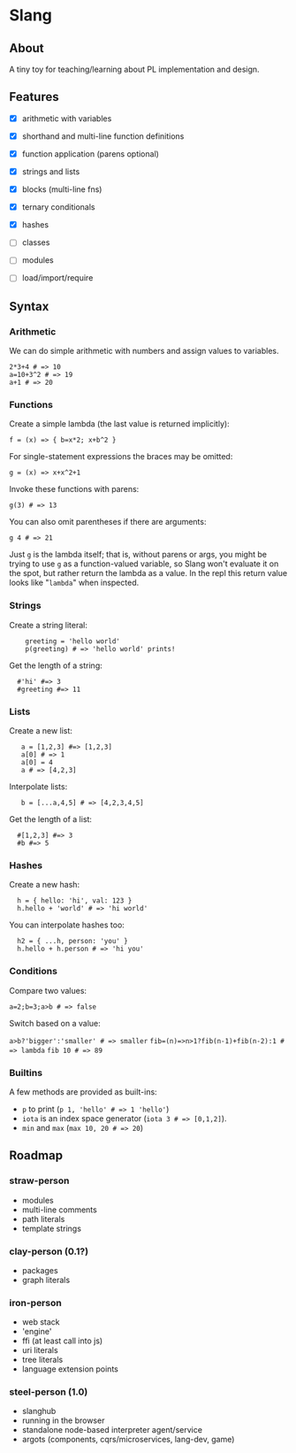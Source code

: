# Slang

## About

A tiny toy for teaching/learning about PL implementation and design.

## Features
 - [x] arithmetic with variables
 - [x] shorthand and multi-line function definitions
 - [x] function application (parens optional)
 - [x] strings and lists
 - [x] blocks (multi-line fns)
 - [x] ternary conditionals
 - [x] hashes
 - [ ] classes
 - [ ] modules
 - [ ] load/import/require

    

## Syntax


### Arithmetic

We can do simple arithmetic with numbers and assign values to variables.
 
    2*3+4 # => 10
    a=10+3^2 # => 19
    a+1 # => 20

### Functions

Create a simple lambda (the last value is returned implicitly):

    f = (x) => { b=x*2; x+b^2 }

For single-statement expressions the braces may be omitted:

    g = (x) => x+x^2+1

Invoke these functions with parens:

    g(3) # => 13

You can also omit parentheses if there are arguments:

    g 4 # => 21

Just `g` is the lambda itself; that is, without parens or args, you might be
trying to use `g` as a function-valued variable, so Slang won't evaluate it
on the spot, but rather return the lambda as a value. In the repl this
return value looks like "`lambda`" when inspected.

### Strings

Create a string literal:

```
    greeting = 'hello world'
    p(greeting) # => 'hello world' prints!
```

Get the length of a string:

```
  #'hi' #=> 3
  #greeting #=> 11
```

### Lists

Create a new list:

```
   a = [1,2,3] #=> [1,2,3]
   a[0] # => 1
   a[0] = 4
   a # => [4,2,3]
```

Interpolate lists:
```
   b = [...a,4,5] # => [4,2,3,4,5]
```

Get the length of a list:

```
  #[1,2,3] #=> 3
  #b #=> 5
```



### Hashes

Create a new hash:

```
  h = { hello: 'hi', val: 123 } 
  h.hello + 'world' # => 'hi world'
```

You can interpolate hashes too:

```
  h2 = { ...h, person: 'you' }
  h.hello + h.person # => 'hi you'
```

### Conditions

Compare two values:

```a=2;b=3;a>b # => false```

Switch based on a value:

```a>b?'bigger':'smaller' # => smaller``` 
```fib=(n)=>n>1?fib(n-1)+fib(n-2):1 # => lambda```
```fib 10 # => 89```

### Builtins

A few methods are provided as built-ins:

  - `p` to print (`p 1, 'hello' # => 1 'hello'`)
  - `iota` is an index space generator (`iota 3 # => [0,1,2]`). 
  - `min` and `max` (`max 10, 20 # => 20`)

## Roadmap

### straw-person

- modules
- multi-line comments
- path literals
- template strings

### clay-person (0.1?)

- packages
- graph literals

### iron-person

- web stack
- 'engine'
- ffi (at least call into js)
- uri literals
- tree literals
- language extension points

### steel-person (1.0)

- slanghub
- running in the browser
- standalone node-based interpreter agent/service
- argots (components, cqrs/microservices, lang-dev, game)